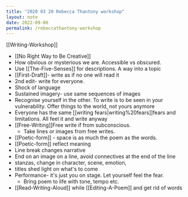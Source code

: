 ```yaml
---
title: "2020 03 20 Rebecca Thantony workshop"
layout: note
date: 2022-09-06
permalink: /rebeccathantony-workshop
---
```


[[Writing-Workshop]]

-   [[No Right Way to Be Creative]]
- How obvious or mysterious we are. Accessible vs obscured.
-   Use [[The-Five-Senses]] for descriptions. A way into a topic
-   [[First-Draft]]- write as if no one will read it
-   2nd edit- write for everyone.
-   Shock of language
-   Sustained imagery- use same sequences of images
-   Recognise yourself in the other. To write is to be seen in your vulnerability. Offer things to the world, not yours anymore
-   Everyone has the same [[writing fears|writing%20fears]]fears</a> and limitations. All feel it and write anyway
-   [[Free-Writing]]Free write</a> if from subconscious.
    -   Take lines or images from free writes.
-   [[Poetic-form]] - space is as much the poem as the words.
-   [[Poetic-form]] reflect meaning
-   Line break changes narrative
-   End on an image on a line, avoid connectives at the end of the line
-   stanzas, change in character, scene, emotion,
-   titles shed light on what's to come
-   Performance- it's just you on stage. Let yourself feel the fear.
    -   Bring poem to life with tone, tempo etc.
-   [[Read-Writing-Aloud]] while [[Editing-A-Poem]] and get rid of words
